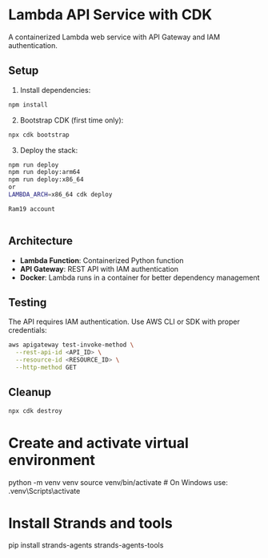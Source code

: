 # Lambda API Service with CDK

A containerized Lambda web service with API Gateway and IAM authentication.

## Setup

1. Install dependencies:
```bash
npm install
```

2. Bootstrap CDK (first time only):
```bash
npx cdk bootstrap
```

3. Deploy the stack:
```bash
npm run deploy
npm run deploy:arm64
npm run deploy:x86_64
or 
LAMBDA_ARCH=x86_64 cdk deploy

Ram19 account



```

## Architecture

- **Lambda Function**: Containerized Python function
- **API Gateway**: REST API with IAM authentication
- **Docker**: Lambda runs in a container for better dependency management

## Testing

The API requires IAM authentication. Use AWS CLI or SDK with proper credentials:

```bash
aws apigateway test-invoke-method \
  --rest-api-id <API_ID> \
  --resource-id <RESOURCE_ID> \
  --http-method GET
```

## Cleanup

```bash
npx cdk destroy
```

# Create and activate virtual environment
python -m venv venv
source venv/bin/activate  # On Windows use: .venv\Scripts\activate

# Install Strands and tools
pip install strands-agents strands-agents-tools